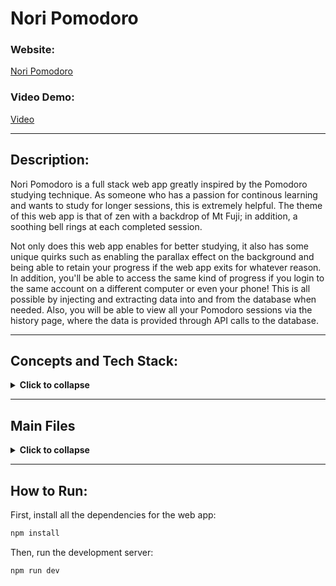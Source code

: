 # Nori Pomodoro

### Website:

[Nori Pomodoro](https://nori-pomodoro.vercel.app/)

### Video Demo:

[Video](https://youtu.be/KA8mpU91Fn0/)

<hr>

## Description:

Nori Pomodoro is a full stack web app greatly inspired by the Pomodoro studying technique. As someone who has a passion for continous learning and wants to study for longer sessions, this is extremely helpful. The theme of this web app is that of zen with a backdrop of Mt Fuji; in addition, a soothing bell rings at each completed session.

Not only does this web app enables for better studying, it also has some unique quirks such as enabling the parallax effect on the background and being able to retain your progress if the web app exits for whatever reason. In addition, you'll be able to access the same kind of progress if you login to the same account on a different computer or even your phone! This is all possible by injecting and extracting data into and from the database when needed. Also, you will be able to view all your Pomodoro sessions via the history page, where the data is provided through API calls to the database.

<hr>

## Concepts and Tech Stack:

<details>
<summary><b>Click to collapse</b></summary>

#### <b>Concepts applied on this web app</b>

- Authentication via Database
- Web Workers
- Web Hooks
- Router
- Full Stack
- APIs

#### <b>Languages</b>

- Typescript
- Javascript
- CSS, Tailwind
- SQL

#### <b> Deployment Tools </b>

- NextJS
- React
- Vercel

#### <b> Database Tools </b>

- Prisma
- MongoDB

</details>

<hr>

## Main Files

<details>

<summary><b>Click to collapse</b></summary>

- `app/actions `

  - This folder consists of Prisma adapted SQL queries to extract data from the database using Prisma Client.

- `app/api `

  - This folder consists POST API calls and routes to create/update data in the database.

<div>

- `app/components/ `
  - Consists of the main componenets of the web app.
  - `app/components/background `
    - Background.tsx: Contains the Parallax effect for y-axis movement as well as the component that helps render the backdrop properly.
    - MoveButton.tsx: Allows enabling and disabling the Parrallax effect.
  - `app/components/Inputs `
    - Input.tsx: Formats a nice box for input in the Login and Register Modal.
    - RangeSlider.tsx: Utilizes the @mui/material/Slider library to have a sleek looking slider .input used in the Settings Modal.
  - `app/components/modal `
    - Modal.tsx: General Modal layout to be used in the subsequent Modals.
    - RegisterModal.tsx:
      - Utilizes the hooks for reusable parts like onOpen,isOpen etc...
      - Submits a POST call with app/api/register to create a user once the user has successfully. inputed the required fields.
      - Upon successfuly registration, a success toast will pop up, and the user will be created under the "User" table in the database.
    - LoginModal.tsx:
      - Utilizes the hooks for reusable parts like onOpen,isOpen etc...
      - Utilizes signIn from "next-auth/react" to authenticate a login.
      - Upon successful login, a success toast will pop up indicating the user that they have successfully login.
    - SettingsModal.tsx:
      - Utilizes the range slider input from above to allow easy Pomodoro set-up.
      - Shows Total Time that will be spent.
      - Submits a POST call with app/api/register to create a user once the user has successfully.
  - `app/components/navbar `
    - Logo.tsx: Logo of the web app, clicking on it will redirect you to home page.
    - MenuItem.tsx: General layout of what a menu item will look like in UserMenu.
    - UserMenu.tsx: Depending on whether you login'd or not, it will show different menu items. It sees if the user is login'd taking a look at the currentUser that was fed into as props from layout.tsx
    - Navbar.tsx: What the navbar will look like at the top of the web app, contains Logo and UserMenu.
  - `app/components/timer `
    - PlayPauseButton.tsx: A responsive button that switches to play or pause when clicked.
    - ResetButton.tsx: A responsive reset button.
    - SettingsButton.tsx: A responsive settings button.
    - SoundButton.tsx: A responsive button that switches to bell or cross-belled when clicked.
    - PomodoroTimer.tsx:
      - Utilizes the 4 buttons above
      - Utilizes a web worker script to accurately record time elapsed since using useEffect() setInterval normally will get throttled when the active tab on your browswer is not the web app.
      - Has a uploadData function that submits POST call with app/api/elapsedTime to update the elapsed data points of the current Pomodoro session.
        - Currently, data is updated every second the Pomodoro session is active.
      - Upon switching to a different Pomodoro Type, such as "Study","Break","Complete", a bell rings to signal a complete.
      - Utilizes 2 useEffect(), one for the web worker and one for uploading the new elapsed data points to the database.
      - Has the Settings button to set up a new pomodoro session.
      - Has the Reset button to create a new pomodoro session.
      - Both the reset and settings button will make sure the last elapsed data points are uploaded.
      - Contains the general layout of the Pomodoro Timer that is responsive to different viewports.
  - `app/Avatar.tsx `
    - Default image of the user's avatar.
  - `app/Button.tsx `
    - General layout of what a button looks like.
  - `app/ClientOnly.tsx `
    - Client only component that uses Mount.
  - `app/EmptyState.tsx `
    - Default look of the history page if there are Pomodoro History of current user.
  - `app/Heading.tsx `
    - General layout of what a heading looks like.

</div>

- `app/history `

  - This outputs a HTML page that makes up what you see in the history page of the web app.
  - It utilizes the app/action files like getTime.ts to fill the page with data from the database.

- `app/hooks `

  - This folder consists of the hook files that contains the reusable parts from their respectiv components.

- `app/libs/prismadb.ts `

  - This file exports a prisma client instance, which is used to interact with a database.

- `app/providers/ToastProvider.tsx`

  - This file exports a generic React component, Toaster.

- `app/types`

  - As dates could not be read properly in this version of NextJS, I created SafeUser and SafeHistory to convert the dates to strings.

- `app/Container.tsx `

  - This is a generic element to format data nicely in it.

- `app/globals.css`

  - Contains styles for elements as well as specs for specific elements in the background to enable the Parallax effect to render properly.

- `app/layout.tsx `

  - This is the root that contains the main componenets of the web app.

- `app/page.tsx `

  - This the home page that renders the Pomodoro Timer properly as well as feed in the correct data points for auto-save functionality.

- `pages/api/auth/[...nextauth].ts`

  - Contains the logic to allow succesfully logging into the web app and connecting to your respective data.

- `prisma/schema.prisma `

  - Contains the database schema that is pushed to the MongoDB server.

- `public`
  - Contains the seperate images and for the backdrop as well as the completion bell sound.

</details>

<hr>

## How to Run:

First, install all the dependencies for the web app:

```bash
npm install
```

Then, run the development server:

```bash
npm run dev
```

<style>
details[open] > summary:after {
  content: " ";
}

details > summary:after {
  content: " ";
}

details > summary {
  cursor: pointer;
}
</style>
